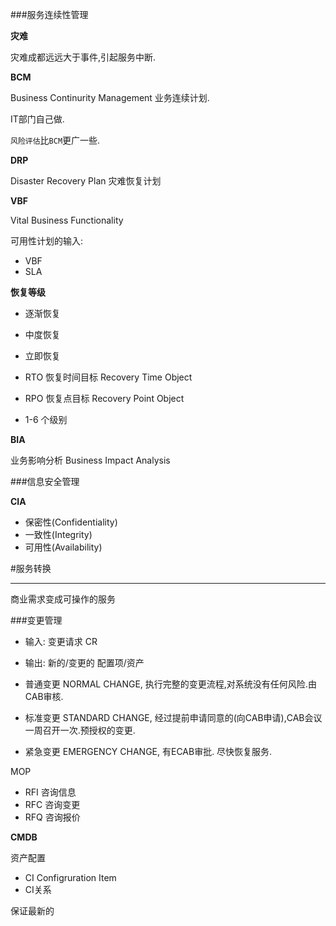 
###服务连续性管理

**灾难**

灾难成都远远大于事件,引起服务中断.

**BCM**

Business Continurity Management 业务连续计划.

IT部门自己做.

`风险评估`比`BCM`更广一些.

**DRP**

Disaster Recovery Plan 灾难恢复计划

**VBF**

Vital Business Functionality

可用性计划的输入:

* VBF
* SLA

**恢复等级**

* 逐渐恢复
* 中度恢复
* 立即恢复


* RTO 恢复时间目标 Recovery Time Object
* RPO 恢复点目标 Recovery Point Object
* 1-6 个级别

**BIA**

业务影响分析 Business Impact Analysis

###信息安全管理

**CIA**

* 保密性(Confidentiality)
* 一致性(Integrity)
* 可用性(Availability)


#服务转换

---

商业需求变成可操作的服务

###变更管理

* 输入: 变更请求 CR
* 输出: 新的/变更的 配置项/资产



* 普通变更 NORMAL CHANGE, 执行完整的变更流程,对系统没有任何风险.由CAB审核.
* 标准变更 STANDARD CHANGE, 经过提前申请同意的(向CAB申请),CAB会议一周召开一次.预授权的变更.
* 紧急变更 EMERGENCY CHANGE, 有ECAB审批. 尽快恢复服务.

MOP

* RFI 咨询信息
* RFC 咨询变更
* RFQ 咨询报价

**CMDB**

资产配置

* CI Configruration Item
* CI关系

保证最新的



